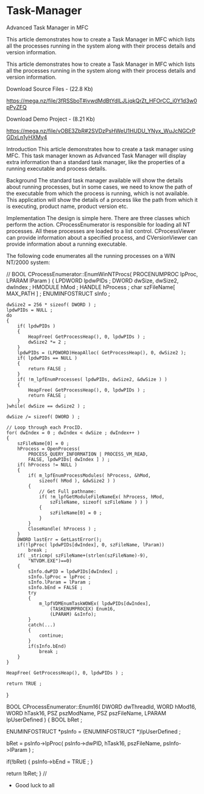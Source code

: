 # Task-Manager
Advanced Task Manager in MFC

This article demonstrates how to create a Task Manager in MFC which lists all the processes running in the system along with their process details and version information.

This article demonstrates how to create a Task Manager in MFC which lists all the processes running in the system
 along with their process details and version information.

Download Source Files - (22.8 Kb)

https://mega.nz/file/3fRSSboT#ivwdMdBtYdILJLjqkQrZt_HFOrCC_i0Y1d3w0pPyZFQ

Download Demo Project - (8.21 Kb)

https://mega.nz/file/vOBE3ZbR#2SVDzPsHWeU1HUDU_YNyx_WuJcNGCrPGDxLn1yHXMy4

Introduction
This article demonstrates how to create a task manager using MFC. This task manager known as Advanced Task Manager will display extra information than a standard task manager, like the properties of a running executable and process details.

Background
The standard task manager available will show the details about running processes, but in some cases, we need to know the path of the executable from which the process is running, which is not available. This application will show the details of a process like the path from which it is executing, product name, product version etc.

Implementation
The design is simple here. There are three classes which perform the action. CProcessEnumerator is responsible for loading all NT processes. All these processes are loaded to a list control. CProcessViewer can provide information about a specified process, and CVersionViewer can provide information about a running executable.

The following code enumerates all the running processes on a WIN NT/2000 system:

//
BOOL CProcessEnumerator::EnumWinNTProcs( PROCENUMPROC lpProc, LPARAM lParam )
{
    LPDWORD        lpdwPIDs ;
    DWORD          dwSize, dwSize2, dwIndex ;
    HMODULE        hMod ;
    HANDLE         hProcess ;
    char           szFileName[ MAX_PATH ] ;
    ENUMINFOSTRUCT sInfo ;

    dwSize2 = 256 * sizeof( DWORD ) ;
    lpdwPIDs = NULL ;
    do
    {
        if( lpdwPIDs )
        {
            HeapFree( GetProcessHeap(), 0, lpdwPIDs ) ;
            dwSize2 *= 2 ;
        }
        lpdwPIDs = (LPDWORD)HeapAlloc( GetProcessHeap(), 0, dwSize2 );
        if( lpdwPIDs == NULL )
        {
            return FALSE ;
        }
        if( !m_lpfEnumProcesses( lpdwPIDs, dwSize2, &dwSize ) )
        {
            HeapFree( GetProcessHeap(), 0, lpdwPIDs ) ;
            return FALSE ;
        }
    }while( dwSize == dwSize2 ) ;
    
    dwSize /= sizeof( DWORD ) ;
    
    // Loop through each ProcID.
    for( dwIndex = 0 ; dwIndex < dwSize ; dwIndex++ )
    {
        szFileName[0] = 0 ;
        hProcess = OpenProcess(
            PROCESS_QUERY_INFORMATION | PROCESS_VM_READ,
            FALSE, lpdwPIDs[ dwIndex ] ) ;
        if( hProcess != NULL )
        {
            if( m_lpfEnumProcessModules( hProcess, &hMod,
                sizeof( hMod ), &dwSize2 ) )
            {
                // Get Full pathname:
                if( !m_lpfGetModuleFileNameEx( hProcess, hMod,
                    szFileName, sizeof( szFileName ) ) )
                {
                    szFileName[0] = 0 ;
                }
            }
            CloseHandle( hProcess ) ;
        }
        DWORD lastErr = GetLastError();
        if(!lpProc( lpdwPIDs[dwIndex], 0, szFileName, lParam))
            break ;
        if( _stricmp( szFileName+(strlen(szFileName)-9),
            "NTVDM.EXE")==0)
        {
            sInfo.dwPID = lpdwPIDs[dwIndex] ;
            sInfo.lpProc = lpProc ;
            sInfo.lParam = lParam ;
            sInfo.bEnd = FALSE ;
            try
            {
                m_lpfVDMEnumTaskWOWEx( lpdwPIDs[dwIndex],
                    (TASKENUMPROCEX) Enum16,
                    (LPARAM) &sInfo);
            }
            catch(...)
            {
                continue;
            }
            if(sInfo.bEnd)
                break ;
        }
    }
    
    HeapFree( GetProcessHeap(), 0, lpdwPIDs ) ;
    
    return TRUE ;
}


BOOL CProcessEnumerator::Enum16( 
                DWORD dwThreadId, 
                WORD hMod16, 
                WORD hTask16,
                PSZ pszModName, 
                PSZ pszFileName, 
                LPARAM lpUserDefined )
{
  BOOL bRet ;

  ENUMINFOSTRUCT *psInfo = (ENUMINFOSTRUCT *)lpUserDefined ;

  bRet = psInfo->lpProc( psInfo->dwPID, 
         hTask16, pszFileName, psInfo->lParam ) ;

  if(!bRet)
  {
     psInfo->bEnd = TRUE ;
  }

  return !bRet;
} 
//

+ Good luck to all
